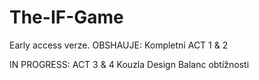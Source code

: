 # The-IF-Game
Early access verze.
OBSHAUJE:
Kompletní ACT 1 & 2

IN PROGRESS:
ACT 3 & 4
Kouzla
Design
Balanc obtížnosti
